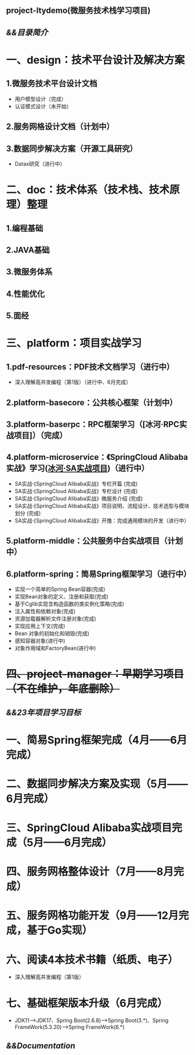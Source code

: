 **project-ltydemo(微服务技术栈学习项目)**
---
***&&目录简介***
---
# 一、design：技术平台设计及解决方案
## 1.微服务技术平台设计文档
- 用户模型设计（完成）
- 认证模式设计（未开始）
## 2.服务网格设计文档（计划中）
## 3.数据同步解决方案（开源工具研究）
- Datax研究（进行中）
# 二、doc：技术体系（技术栈、技术原理）整理
## 1.编程基础
## 2.JAVA基础
## 3.微服务体系
## 4.性能优化
## 5.面经
# 三、platform：项目实战学习
## 1.pdf-resources：PDF技术文档学习（进行中）
- 深入理解高并发编程（第1版）（进行中、6月完成）
## 2.platform-basecore：公共核心框架（计划中）
## 3.platform-baserpc：RPC框架学习（[冰河·RPC实战项目]）（完成）
## 4.platform-microservice：《SpringCloud Alibaba实战》学习([冰河·SA实战项目](https://mp.weixin.qq.com/mp/appmsgalbum?__biz=Mzg4MjU0OTM1OA==&action=getalbum&album_id=2337104419664084992&scene=173&from_msgid=2247500464&from_itemidx=1&count=3&nolastread=1#wechat_redirect))（进行中）
- SA实战·《SpringCloud Alibaba实战》专栏开篇 (完成)
- SA实战·《SpringCloud Alibaba实战》专栏设计 (完成)
- SA实战·《SpringCloud Alibaba实战》微服务介绍 (完成)
- SA实战·《SpringCloud Alibaba实战》项目说明、流程设计、技术选型与模块划分 (完成)
- SA实战·《SpringCloud Alibaba实战》开撸：完成通用模块的开发（进行中）
## 5.platform-middle：公共服务中台实战项目（计划中）
## 6.platform-spring：简易Spring框架学习（进行中）
- 实现一个简单的Spring Bean容器(完成)
- 实现Bean对象的定义、注册和获取(完成)
- 基于Cglib实现含构造函数的类实例化策略(完成)
- 注入属性和依赖对象(完成)
- 资源加载器解析文件注册对象(完成)
- 实现应用上下文(完成)
- Bean 对象的初始化和销毁(完成)
- 感知容器对象(进行中)
- 对象作用域和FactoryBean(进行中)
# ~~四、project-manager：早期学习项目（不在维护，年底删除）~~

***&&23年项目学习目标***
---
# 一、简易Spring框架完成（4月——6月完成）
# 二、数据同步解决方案及实现（5月——6月完成）
# 三、SpringCloud Alibaba实战项目完成（5月——6月完成）
# 四、服务网格整体设计（7月——8月完成）
# 五、服务网格功能开发（9月——12月完成，基于Go实现）
# 六、阅读4本技术书籍（纸质、电子）
- 深入理解高并发编程（第1版）
# 七、基础框架版本升级（6月完成）
- JDK11——>JDK17、Spring Boot(2.6.8)——>Spring Boot(3.\*)、Spring FrameWork(5.3.20)——>Spring FrameWork(6.\*)

***&&Documentation***
---